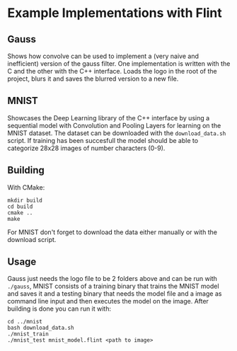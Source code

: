 # Example Implementations with Flint

## Gauss
Shows how convolve can be used to implement a (very naive and inefficient) version of the gauss filter.
One implementation is written with the C and the other with the C++ interface. Loads the logo in the root of the project, blurs it and saves the blurred version to a new file.

## MNIST
Showcases the Deep Learning library of the C++ interface by using a sequential model with Convolution and Pooling Layers for learning on the MNIST dataset.
The dataset can be downloaded with the `download_data.sh` script. If training has been succesfull the model should be able to categorize 28x28 images of number characters (0-9).

## Building
With CMake:

```
mkdir build
cd build
cmake ..
make
```
For MNIST don't forget to download the data either manually or with the download script.

## Usage
Gauss just needs the logo file to be 2 folders above and can be run with `./gauss`, MNIST consists of a training binary that trains
the MNIST model and saves it and a testing binary that needs the model file and a image as command line input and then executes the model on the image.
After building is done you can run it with:

```
cd ../mnist
bash download_data.sh
./mnist_train
./mnist_test mnist_model.flint <path to image>
```
